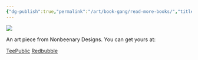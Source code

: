 ```yaml
---
{"dg-publish":true,"permalink":"/art/book-gang/read-more-books/","title":"Read More Books","tags":["Art","Books"]}
---
```



![](https://baserow-media.ams3.digitaloceanspaces.com/user_files/sJwgzeQHJL7ysIWAobOtXKFWClfOhQo5_37d926c44148dc9b13c8e4054c734d763ae32c9b3b74365a5b09da1baf464c31.jpg)

An art piece from Nonbeenary Designs. You can get yours at:

[TeePublic](https://www.teepublic.com/t-shirt/47905151-read-more-books?store_id=258912)
[Redbubble](https://www.redbubble.com/shop/ap/148710546?ref=studio-promote)

